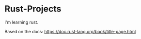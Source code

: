 # Rust-Projects
I'm learning rust.

Based on the docs: https://doc.rust-lang.org/book/title-page.html
